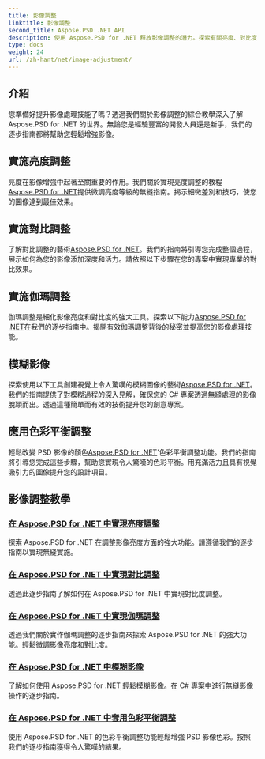 ```yaml
---
title: 影像調整
linktitle: 影像調整
second_title: Aspose.PSD .NET API
description: 使用 Aspose.PSD for .NET 釋放影像調整的潛力。探索有關亮度、對比度和色彩平衡的教學以掌握影像處理。
type: docs
weight: 24
url: /zh-hant/net/image-adjustment/
---
```

## 介紹

您準備好提升影像處理技能了嗎？透過我們關於影像調整的綜合教學深入了解 Aspose.PSD for .NET 的世界。無論您是經驗豐富的開發人員還是新手，我們的逐步指南都將幫助您輕鬆增強影像。

## 實施亮度調整

亮度在影像增強中起著至關重要的作用。我們關於實現亮度調整的教程[Aspose.PSD for .NET](./brightness-adjustment/)提供微調亮度等級的無縫指南。揭示細微差別和技巧，使您的圖像達到最佳效果。

## 實施對比調整

了解對比調整的藝術[Aspose.PSD for .NET](./contrast-adjustment/)。我們的指南將引導您完成整個過程，展示如何為您的影像添加深度和活力。請依照以下步驟在您的專案中實現專業的對比效果。

## 實施伽瑪調整

伽瑪調整是細化影像亮度和對比度的強大工具。探索以下能力[Aspose.PSD for .NET](./gamma-adjustment/)在我們的逐步指南中。揭開有效伽瑪調整背後的秘密並提高您的影像處理技能。

## 模糊影像

探索使用以下工具創建視覺上令人驚嘆的模糊圖像的藝術[Aspose.PSD for .NET](./blur-image/)。我們的指南提供了對模糊過程的深入見解，確保您的 C# 專案透過無縫處理的影像脫穎而出。透過這種簡單而有效的技術提升您的創意專案。

## 應用色彩平衡調整

輕鬆改變 PSD 影像的顏色[Aspose.PSD for .NET](./color-balance-adjustment/)'色彩平衡調整功能。我們的指南將引導您完成這些步驟，幫助您實現令人驚嘆的色彩平衡。用充滿活力且具有視覺吸引力的圖像提升您的設計項目。

## 影像調整教學
### [在 Aspose.PSD for .NET 中實現亮度調整](./brightness-adjustment/)
探索 Aspose.PSD for .NET 在調整影像亮度方面的強大功能。請遵循我們的逐步指南以實現無縫實施。
### [在 Aspose.PSD for .NET 中實現對比調整](./contrast-adjustment/)
透過此逐步指南了解如何在 Aspose.PSD for .NET 中實現對比度調整。
### [在 Aspose.PSD for .NET 中實現伽瑪調整](./gamma-adjustment/)
透過我們關於實作伽瑪調整的逐步指南來探索 Aspose.PSD for .NET 的強大功能。輕鬆微調影像亮度和對比度。
### [在 Aspose.PSD for .NET 中模糊影像](./blur-image/)
了解如何使用 Aspose.PSD for .NET 輕鬆模糊影像。在 C# 專案中進行無縫影像操作的逐步指南。
### [在 Aspose.PSD for .NET 中套用色彩平衡調整](./color-balance-adjustment/)
使用 Aspose.PSD for .NET 的色彩平衡調整功能輕鬆增強 PSD 影像色彩。按照我們的逐步指南獲得令人驚嘆的結果。
